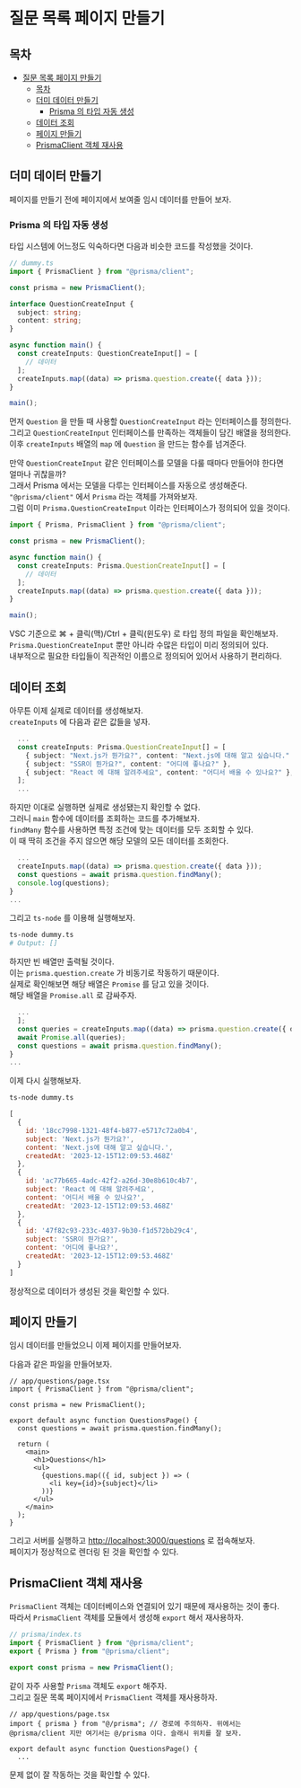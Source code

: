 # 질문 목록 페이지 만들기

## 목차

- [질문 목록 페이지 만들기](#질문-목록-페이지-만들기)
  - [목차](#목차)
  - [더미 데이터 만들기](#더미-데이터-만들기)
    - [Prisma 의 타입 자동 생성](#prisma-의-타입-자동-생성)
  - [데이터 조회](#데이터-조회)
  - [페이지 만들기](#페이지-만들기)
  - [PrismaClient 객체 재사용](#prismaclient-객체-재사용)

## 더미 데이터 만들기

페이지를 만들기 전에 페이지에서 보여줄 임시 데이터를 만들어 보자.

### Prisma 의 타입 자동 생성

타입 시스템에 어느정도 익숙하다면 다음과 비슷한 코드를 작성했을 것이다.

```ts
// dummy.ts
import { PrismaClient } from "@prisma/client";

const prisma = new PrismaClient();

interface QuestionCreateInput {
  subject: string;
  content: string;
}

async function main() {
  const createInputs: QuestionCreateInput[] = [
    // 데이터
  ];
  createInputs.map((data) => prisma.question.create({ data }));
}

main();
```

먼저 `Question` 을 만들 때 사용할 `QuestionCreateInput` 라는 인터페이스를 정의한다.  
그리고 `QuestionCreateInput` 인터페이스를 만족하는 객체들이 담긴 배열을 정의한다.  
이후 `createInputs` 배열의 `map` 에 `Question` 을 만드는 함수를 넘겨준다.

만약 `QuestionCreateInput` 같은 인터페이스를 모델을 다룰 때마다 만들어야 한다면 얼마나 귀찮을까?  
그래서 Prisma 에서는 모델을 다루는 인터페이스를 자동으로 생성해준다.  
`"@prisma/client"` 에서 `Prisma` 라는 객체를 가져와보자.  
그럼 이미 `Prisma.QuestionCreateInput` 이라는 인터페이스가 정의되어 있을 것이다.

```ts
import { Prisma, PrismaClient } from "@prisma/client";

const prisma = new PrismaClient();

async function main() {
  const createInputs: Prisma.QuestionCreateInput[] = [
    // 데이터
  ];
  createInputs.map((data) => prisma.question.create({ data }));
}

main();
```

VSC 기준으로 ⌘ + 클릭(맥)/Ctrl + 클릭(윈도우) 로 타입 정의 파일을 확인해보자.  
`Prisma.QuestionCreateInput` 뿐만 아니라 수많은 타입이 미리 정의되어 있다.  
내부적으로 필요한 타입들이 직관적인 이름으로 정의되어 있어서 사용하기 편리하다.

## 데이터 조회

아무튼 이제 실제로 데이터를 생성해보자.  
`createInputs` 에 다음과 같은 값들을 넣자.

```ts
  ...
  const createInputs: Prisma.QuestionCreateInput[] = [
    { subject: "Next.js가 뭔가요?", content: "Next.js에 대해 알고 싶습니다." },
    { subject: "SSR이 뭔가요?", content: "어디에 좋나요?" },
    { subject: "React 에 대해 알려주세요", content: "어디서 배울 수 있나요?" },
  ];
  ...
```

하지만 이대로 실행하면 실제로 생성됐는지 확인할 수 없다.  
그러니 `main` 함수에 데이터를 조회하는 코드를 추가해보자.  
`findMany` 함수를 사용하면 특정 조건에 맞는 데이터를 모두 조회할 수 있다.  
이 때 딱히 조건을 주지 않으면 해당 모델의 모든 데이터를 조회한다.

```ts
  ...
  createInputs.map((data) => prisma.question.create({ data }));
  const questions = await prisma.question.findMany();
  console.log(questions);
}
...
```

그리고 `ts-node` 를 이용해 실행해보자.

```bash
ts-node dummy.ts
# Output: []
```

하지만 빈 배열만 출력될 것이다.  
이는 `prisma.question.create` 가 비동기로 작동하기 때문이다.  
실제로 확인해보면 해당 배열은 `Promise` 를 담고 있을 것이다.  
해당 배열을 `Promise.all` 로 감싸주자.

```ts
  ...
  ];
  const queries = createInputs.map((data) => prisma.question.create({ data }));
  await Promise.all(queries);
  const questions = await prisma.question.findMany();
}
...
```

이제 다시 실행해보자.

```bash
ts-node dummy.ts
```

```js
[
  {
    id: '18cc7998-1321-48f4-b877-e5717c72a0b4',
    subject: 'Next.js가 뭔가요?',
    content: 'Next.js에 대해 알고 싶습니다.',
    createdAt: '2023-12-15T12:09:53.468Z'
  },
  {
    id: 'ac77b665-4adc-42f2-a26d-30e8b610c4b7',
    subject: 'React 에 대해 알려주세요',
    content: '어디서 배울 수 있나요?',
    createdAt: '2023-12-15T12:09:53.468Z'
  },
  {
    id: '47f82c93-233c-4037-9b30-f1d572bb29c4',
    subject: 'SSR이 뭔가요?',
    content: '어디에 좋나요?',
    createdAt: '2023-12-15T12:09:53.468Z'
  }
]
```

정상적으로 데이터가 생성된 것을 확인할 수 있다.

## 페이지 만들기

임시 데이터를 만들었으니 이제 페이지를 만들어보자.

다음과 같은 파일을 만들어보자.

```tsx
// app/questions/page.tsx
import { PrismaClient } from "@prisma/client";

const prisma = new PrismaClient();

export default async function QuestionsPage() {
  const questions = await prisma.question.findMany();

  return (
    <main>
      <h1>Questions</h1>
      <ul>
        {questions.map(({ id, subject }) => (
          <li key={id}>{subject}</li>
        ))}
      </ul>
    </main>
  );
}
```

그리고 서버를 실행하고 [http://localhost:3000/questions](http://localhost:3000/questions) 로 접속해보자.  
페이지가 정상적으로 렌더링 된 것을 확인할 수 있다.

## PrismaClient 객체 재사용

`PrismaClient` 객체는 데이터베이스와 연결되어 있기 때문에 재사용하는 것이 좋다.  
따라서 `PrismaClient` 객체를 모듈에서 생성해 `export` 해서 재사용하자.

```ts
// prisma/index.ts
import { PrismaClient } from "@prisma/client";
export { Prisma } from "@prisma/client";

export const prisma = new PrismaClient();
```

같이 자주 사용할 `Prisma` 객체도 `export` 해주자.  
그리고 질문 목록 페이지에서 `PrismaClient` 객체를 재사용하자.

```tsx
// app/questions/page.tsx
import { prisma } from "@/prisma"; // 경로에 주의하자. 위에서는 @prisma/client 지만 여기서는 @/prisma 이다. 슬래시 위치를 잘 보자.

export default async function QuestionsPage() {
  ...
```

문제 없이 잘 작동하는 것을 확인할 수 있다.
